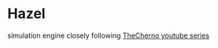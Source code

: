 # Hazel
simulation engine closely following [TheCherno youtube series](https://www.youtube.com/watch?v=fLgTtaqqJp0)
